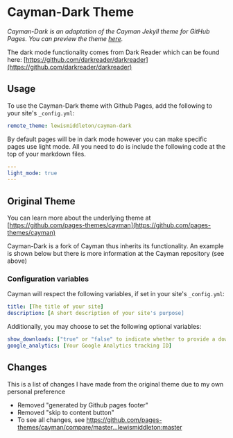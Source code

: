# Cayman-Dark Theme

*Cayman-Dark is an adaptation of the Cayman Jekyll theme for GitHub Pages. You can preview the theme [here](http://lewismiddleton.github.io/cayman-dark).*

The dark mode functionality comes from Dark Reader which can be found here: [https://github.com/darkreader/darkreader](https://github.com/darkreader/darkreader)

## Usage

To use the Cayman-Dark theme with Github Pages, add the following to your site's `_config.yml`:

```yml
remote_theme: lewismiddleton/cayman-dark
```

By default pages will be in dark mode however you can make specific pages use light mode. All you need to do is include the following code at the top of your markdown files.

```yaml
---
light_mode: true
---
```

## Original Theme
You can learn more about the underlying theme at [https://github.com/pages-themes/cayman](https://github.com/pages-themes/cayman)

Cayman-Dark is a fork of Cayman thus inherits its functionality. An example is shown below but there is more information at the Cayman repository (see above)

### Configuration variables

Cayman will respect the following variables, if set in your site's `_config.yml`:

```yml
title: [The title of your site]
description: [A short description of your site's purpose]
```

Additionally, you may choose to set the following optional variables:

```yml
show_downloads: ["true" or "false" to indicate whether to provide a download URL]
google_analytics: [Your Google Analytics tracking ID]
```

## Changes
This is a list of changes I have made from the original theme due to my own personal preference
 - Removed "generated by Github pages footer"
 - Removed "skip to content button"
 - To see all changes, see https://github.com/pages-themes/cayman/compare/master...lewismiddleton:master
